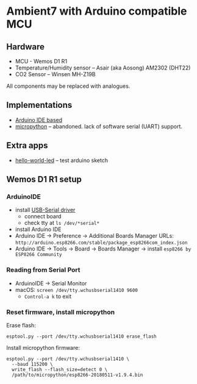 # Ambient7 with Arduino compatible MCU

## Hardware

* MCU - Wemos D1 R1
* Temperature/Humidity sensor – Asair (aka Aosong) AM2302 (DHT22)
* CO2 Sensor – Winsen MH-Z19B

All components may be replaced with analogues.

## Implementations

* [Arduino IDE based]()
* [micropython](micropython-version/) – abandoned. lack of
  software serial (UART) support.

## Extra apps

* [hello-world-led](hello-world-led/) – test arduino sketch

## Wemos D1 R1 setup

### ArduinoIDE

* install [USB-Serial driver](https://wiki.wemos.cc/downloads)
  * connect board
  * check tty at `ls /dev/*serial*`
* install Arduino IDE
* Arduino IDE -> Preference -> Additional Boards Manager URLs:
  `http://arduino.esp8266.com/stable/package_esp8266com_index.json`
* Arduino IDE -> Tools -> Board -> Boards Manager -> install
  `esp8266 by ESP8266 Community`

### Reading from Serial Port

* ArduinoIDE -> Serial Monitor
* macOS: `screen /dev/tty.wchusbserial1410 9600`
  * `Control-a k` to exit

### Reset firmware, install micropython

Erase flash:

```
esptool.py --port /dev/tty.wchusbserial1410 erase_flash
```

Install micropython firmware:

```
esptool.py --port /dev/tty.wchusbserial1410 \
  --baud 115200 \
  write_flash --flash_size=detect 0 \
  /path/to/micropython/esp8266-20180511-v1.9.4.bin
```
